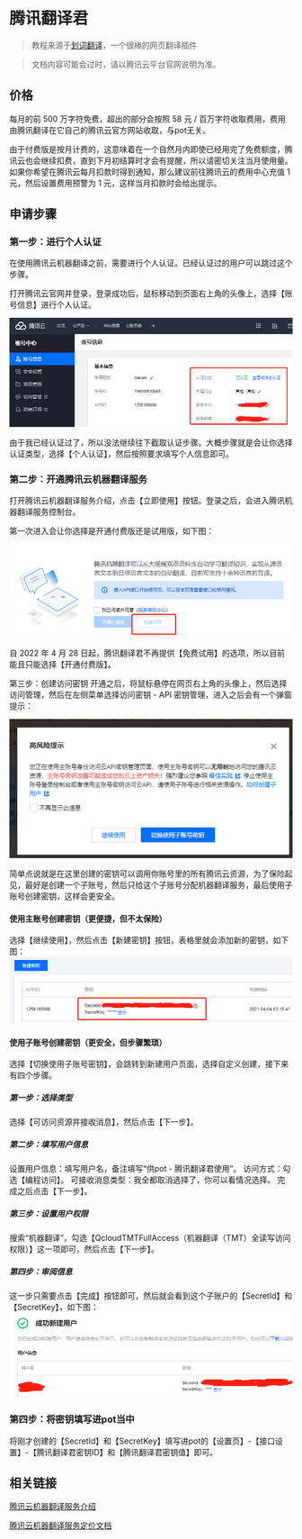 # 腾讯翻译君
> 教程来源于[划词翻译](https://hcfy.app/)，一个很棒的网页翻译插件

> 文档内容可能会过时，请以腾讯云平台官网说明为准。

## 价格
每月的前 500 万字符免费，超出的部分会按照 58 元 / 百万字符收取费用，费用由腾讯翻译在它自己的腾讯云官方网站收取，与pot无关。

由于付费版是按月计费的，这意味着在一个自然月内即使已经用完了免费额度，腾讯云也会继续扣费，直到下月初结算时才会有提醒，所以请密切关注当月使用量。如果你希望在腾讯云每月扣款时得到通知，那么建议前往腾讯云的费用中心充值 1 元，然后设置费用预警为 1 元，这样当月扣款时会给出提示。

## 申请步骤
### 第一步：进行个人认证
在使用腾讯云机器翻译之前，需要进行个人认证。已经认证过的用户可以跳过这个步骤。

打开腾讯云官网并登录，登录成功后，鼠标移动到页面右上角的头像上，选择【账号信息】进行个人认证。

![1](./asset/tencent1.png)

由于我已经认证过了，所以没法继续往下截取认证步骤。大概步骤就是会让你选择认证类型，选择【个人认证】，然后按照要求填写个人信息即可。

### 第二步：开通腾讯云机器翻译服务
打开腾讯云机器翻译服务介绍，点击【立即使用】按钮。登录之后，会进入腾讯机器翻译服务控制台。

第一次进入会让你选择是开通付费版还是试用版，如下图：

![2](./asset/tencent2.png)

自 2022 年 4 月 28 日起，腾讯翻译君不再提供【免费试用】的选项，所以目前能且只能选择【开通付费版】。

第三步：创建访问密钥
开通之后，将鼠标悬停在网页右上角的头像上，然后选择访问管理，然后在左侧菜单选择访问密钥 - API 密钥管理，进入之后会有一个弹窗提示：

![3](./asset/tencent3.png)

简单点说就是在这里创建的密钥可以调用你账号里的所有腾讯云资源，为了保险起见，最好是创建一个子账号，然后只给这个子账号分配机器翻译服务，最后使用子账号创建密钥，这样会更安全。

#### 使用主账号创建密钥（更便捷，但不太保险）
选择【继续使用】，然后点击【新建密钥】按钮，表格里就会添加新的密钥，如下图：
![4](./asset/tencent4.png)
#### 使用子账号创建密钥（更安全，但步骤繁琐）
选择【切换使用子账号密钥】，会跳转到新建用户页面，选择自定义创建，接下来有四个步骤。

##### 第一步：选择类型
选择【可访问资源并接收消息】，然后点击【下一步】。

##### 第二步：填写用户信息
设置用户信息：填写用户名，备注填写“供pot - 腾讯翻译君使用”。
访问方式：勾选【编程访问】。
可接收消息类型：我全都取消选择了，你可以看情况选择。
完成之后点击【下一步】。

##### 第三步：设置用户权限
搜索“机器翻译”，勾选【QcloudTMTFullAccess（机器翻译（TMT）全读写访问权限）】这一项即可，然后点击【下一步】。

##### 第四步：审阅信息
这一步只需要点击【完成】按钮即可，然后就会看到这个子账户的【SecretId】和【SecretKey】，如下图：
![5](./asset/tencent5.png)

### 第四步：将密钥填写进pot当中
将刚才创建的【SecretId】和【SecretKey】填写进pot的【设置页】-【接口设置】-【腾讯翻译君密钥ID】和【腾讯翻译君密钥值】即可。

## 相关链接
[腾讯云机器翻译服务介绍](https://curl.qcloud.com/Ykn2htRP)

[腾讯云机器翻译服务定价文档](https://curl.qcloud.com/JAXtzpXl)

<CommentService />